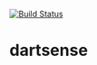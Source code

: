 [![Build Status](https://travis-ci.org/basbloemsaat/dartsense.svg?branch=master)](https://travis-ci.org/basbloemsaat/dartsense)


# dartsense
